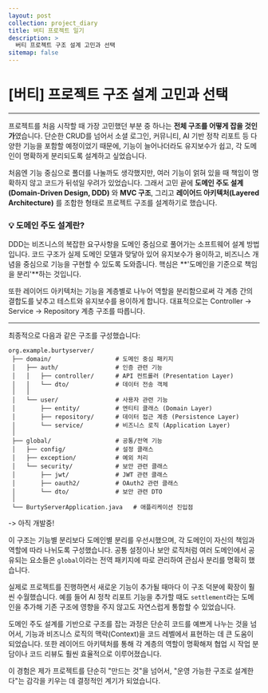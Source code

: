 ```yaml
---
layout: post
collection: project_diary
title: 버티 프로젝트 일기
description: >
  버티 프로젝트 구조 설계 고민과 선택
sitemap: false
---
```


# [버티] 프로젝트 구조 설계 고민과 선택

---

프로젝트를 처음 시작할 때 가장 고민했던 부분 중 하나는 **전체 구조를 어떻게 잡을 것인가**였습니다. 단순한 CRUD를 넘어서 소셜 로그인, 커뮤니티, AI 기반 정착 리포트 등 다양한 기능을 포함할 예정이었기 때문에, 기능이 늘어나더라도 유지보수가 쉽고, 각 도메인이 명확하게 분리되도록 설계하고 싶었습니다.

처음엔 기능 중심으로 폴더를 나눌까도 생각했지만, 여러 기능이 얽혀 있을 때 책임이 명확하지 않고 코드가 뒤섞일 우려가 있었습니다. 그래서 고민 끝에 **도메인 주도 설계(Domain-Driven Design, DDD)** 와 **MVC 구조**, 그리고 **레이어드 아키텍처(Layered Architecture)** 를 조합한 형태로 프로젝트 구조를 설계하기로 했습니다.

### 💡 도메인 주도 설계란?

DDD는 비즈니스의 복잡한 요구사항을 도메인 중심으로 풀어가는 소프트웨어 설계 방법입니다. 코드 구조가 실제 도메인 모델과 맞닿아 있어 유지보수가 용이하고, 비즈니스 개념을 중심으로 기능을 구현할 수 있도록 도와줍니다. 핵심은 **'도메인을 기준으로 책임을 분리'**하는 것입니다.

또한 레이어드 아키텍처는 기능을 계층별로 나누어 역할을 분리함으로써 각 계층 간의 결합도를 낮추고 테스트와 유지보수를 용이하게 합니다. 대표적으로는 Controller → Service → Repository 계층 구조를 따릅니다.

---

최종적으로 다음과 같은 구조를 구성했습니다:

```
org.example.burtyserver/
 ├── domain/                  # 도메인 중심 패키지
 │   ├── auth/                # 인증 관련 기능
 │   │   ├── controller/      # API 컨트롤러 (Presentation Layer)
 │   │   └── dto/             # 데이터 전송 객체
 │   │
 │   └── user/                # 사용자 관련 기능
 │       ├── entity/          # 엔티티 클래스 (Domain Layer)
 │       ├── repository/      # 데이터 접근 계층 (Persistence Layer)
 │       └── service/         # 비즈니스 로직 (Application Layer)
 │
 ├── global/                  # 공통/전역 기능
 │   ├── config/              # 설정 클래스
 │   ├── exception/           # 예외 처리
 │   └── security/            # 보안 관련 클래스
 │       ├── jwt/             # JWT 관련 클래스
 │       ├── oauth2/          # OAuth2 관련 클래스
 │       └── dto/             # 보안 관련 DTO
 │
 └── BurtyServerApplication.java   # 애플리케이션 진입점
```

-> 아직 개발중!

이 구조는 기능별 분리보다 도메인별 분리를 우선시했으며, 각 도메인이 자신의 책임과 역할에 따라 나뉘도록 구성했습니다. 공통 설정이나 보안 로직처럼 여러 도메인에서 공유되는 요소들은 `global`이라는 전역 패키지에 따로 관리하여 관심사 분리를 명확히 했습니다.

실제로 프로젝트를 진행하면서 새로운 기능이 추가될 때마다 이 구조 덕분에 확장이 훨씬 수월했습니다. 예를 들어 AI 정착 리포트 기능을 추가할 때도 `settlement`라는 도메인을 추가해 기존 구조에 영향을 주지 않고도 자연스럽게 통합할 수 있었습니다.

도메인 주도 설계를 기반으로 구조를 잡는 과정은 단순히 코드를 예쁘게 나누는 것을 넘어서, 기능과 비즈니스 로직의 맥락(Context)을 코드 레벨에서 표현하는 데 큰 도움이 되었습니다. 또한 레이어드 아키텍처를 통해 각 계층의 역할이 명확해져 협업 시 작업 분담이나 코드 리뷰도 훨씬 효율적으로 이루어졌습니다.

이 경험은 제가 프로젝트를 단순히 "만드는 것"을 넘어서, "운영 가능한 구조로 설계한다"는 감각을 키우는 데 결정적인 계기가 되었습니다.
